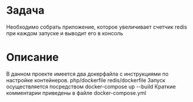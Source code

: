 # Задача
Необходимо собрать приложение, которое увеличивает счетчик redis при каждом запуске и выводит его в консоль
# Описание
В данном проекте имеется два докерфайла с инструкциями по настройке контейнеров.
php/dockerfile
redis/dockerfile
Запуск осуществляется посредством docker-compose up --build
Краткие комментарии приведены в файле docker-compose.yml
